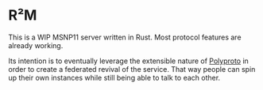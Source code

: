 # R²M
This is a WIP MSNP11 server written in Rust. Most protocol features are already working.

Its intention is to eventually leverage the extensible nature of [Polyproto](https://github.com/polyphony-chat) in order to create a federated revival of the service. That way people can spin up their own instances while still being able to talk to each other.
